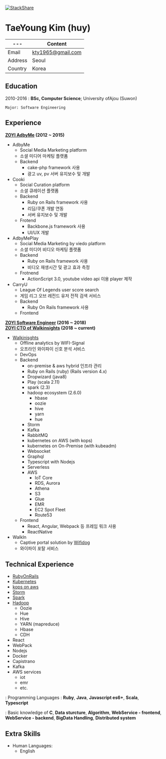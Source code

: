 [![StackShare](https://img.shields.io/badge/tech-stack-0690fa.svg?style=flat)](https://stackshare.io/kty1965/job-stack)

# TaeYoung Kim (huy)

 ---| Content |
--- | --- |
Email        | kty1965@gmail.com |
Address      | Seoul             |
Country      | Korea             |

## Education

2010-2016
:   **BSc, Computer Science**; University ofAjou (Suwon)

    Major: Software Engineering

## Experience

**[ZOYI AdbyMe](https://zoyi.co) (2012 ~ 2015)**

- AdbyMe
  - Social Media Marketing platform
  - 소셜 미디어 마케팅 플랫폼
  - Backend
    - cake-php framework 사용
    - 광고 uv, pv 서버 유지보수 및 개발
- Cooki
  - Social Curation platform
  - 소셜 큐레이션 플랫폼
  - Backend
    - Ruby on Rails framework 사용
    - 리딤/쿠폰 개발 연동
    - 서버 유지보수 및 개발
  - Frotend
    - Backbone.js framework 사용
    - UI/UX 개발
- AdbyMePlay
  - Social Media Marketing by viedo platform
  - 소셜 미디어 비디오 마케팅 플랫폼
  - Backend
    - Ruby on Rails framework 사용
    - 비디오 재생시간 및 광고 효과 측정
  - Frotnend
    - ActionScript 3.0, youtube video api 이용 player 제작
- CarryU
  - League Of Legends user score search
  - 게임 리그 오브 레전드 유저 전적 검색 서비스
  - Backend
    - Ruby On Rails framework 사용
  - Frontend

**[ZOYI Software Engineer](https://zoyi.co) (2016 ~ 2018)** </br>
**[ZOYI CTO of Walkinsights](https://zoyi.co) (2018 ~ current)**
- [Walkinisghts](https://walkinsights.com)
  - Offline analytics by WIFI-Signal
  - 오프라인 와이파이 신호 분석 서비스
  - DevOps
  - Backend
    - on-premise & aws hybrid 인프라 관리
    - Ruby on Rails (ruby) (Rails version 4.x)
    - Dropwizard (java8)
    - Play (scala 2.11)
    - spark (2.3)
    - hadoop ecosystem (2.6.0)
      - hbase
      - oozie
      - hive
      - yarn
      - hue
    - Storm
    - Kafka
    - RabbitMQ
    - kubernetes on AWS (with kops)
    - kubernetes on On-Premise (with kubeadm)
    - Websocket
    - Graphql
    - Typescript with Nodejs
    - Serverless
    - AWS
      - IoT Core
      - RDS, Aurora
      - Athena
      - S3
      - Glue
      - EMR
      - EC2 Spot Fleet
      - Route53
  - Frontend
    - React, Angular, Webpack 등 프레임 워크 사용
    - ReactNative
- WalkIn
  - Captive portal solution by [Wifidog](http://dev.wifidog.org/)
  - 와이파이 포탈 서비스


## Technical Experience

- [RubyOnRails](http://rubyonrails.org/)
- [Kubernetes](https://kubernetes.io/ko/)
- [kops on aws](https://github.com/kubernetes/kops)
- [Storm](http://storm.apache.org/)
- [Spark](http://spark.apache.org/)
- [Hadoop](http://hadoop.apache.org/)
   - Oozie
   - Hue
   - Hive
   - YARN (mapreduce)
   - Hbase
   - CDH
- React
- WebPack
- Nodejs
- Docker
- Capistrano
- Kafka
- AWS services
  - iot
  - emr
  - etc.

: Programming Languages : **Ruby**, **Java**, **Javascript es6+**, **Scala**, **Typescript**

: Basic knowledge of **C**, **Data sturcture**, **Algorithm**, **WebService - frontend**, **WebService - backend**, **BigData Handling**, **Distributed system**

## Extra Skills

* Human Languages:
     * English
